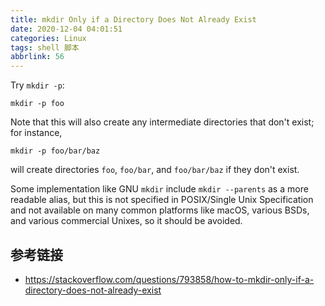 ```yaml
---
title: mkdir Only if a Directory Does Not Already Exist
date: 2020-12-04 04:01:51
categories: Linux
tags: shell 脚本
abbrlink: 56
---
```

Try `mkdir -p`:

```
mkdir -p foo
```

Note that this will also create any intermediate directories that don't exist; for instance,

```
mkdir -p foo/bar/baz
```

will create directories `foo`, `foo/bar`, and `foo/bar/baz` if they don't exist.

Some implementation like GNU `mkdir` include `mkdir --parents` as a more readable alias, but this is not specified in POSIX/Single Unix Specification and not available on many common platforms like macOS, various BSDs, and various commercial Unixes, so it should be avoided.

## 参考链接

- https://stackoverflow.com/questions/793858/how-to-mkdir-only-if-a-directory-does-not-already-exist
